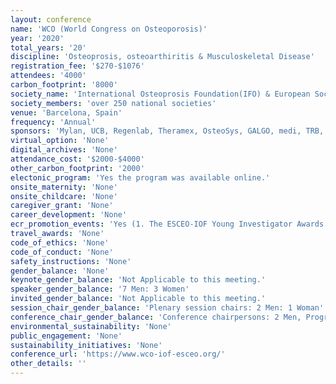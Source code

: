 ```yaml
---
layout: conference 
name: 'WCO (World Congress on Osteoporosis)'
year: '2020'
total_years: '20'
discipline: 'Osteoprosis, osteoarthiritis & Musculoskeletal Disease'
registration_fee: '$270-$1076'
attendees: '4000'
carbon_footprint: '8000'
society_name: 'International Osteoprosis Foundation(IFO) & European Society for Clinical and Economic Aspects of Osteoporosis and Osteoarthritis (ESCEO)'
society_members: 'over 250 national societies'
venue: 'Barcelona, Spain'
frequency: 'Annual'
sponsors: 'Mylan, UCB, Regenlab, Theramex, OsteoSys, GALGO, medi, TRB, Zebra, Expanscience, EffRx, ABIOGEN, GE, YOWA KIRIN, AgNovos, medimaps, Pfizer, Lilly, Gedeon Ricther, Wisepress.com, AMGEN, Alexion, HOLOGIC, KIOmed, IBSA, fidia, Pierre Fabre, STADA, bioventus, BINDEX, ECHOLIGHT, ZERO Gravity'
virtual_option: 'None'
digital_archives: 'None'
attendance_cost: '$2000-$4000'
other_carbon_footprint: '2000'
electonic_program: 'Yes the program was available online.'
onsite_maternity: 'None'
onsite_childcare: 'None'
caregiver_grant: 'None'
career_development: 'None'
ecr_promotion_events: 'Yes (1. The ESCEO-IOF Young Investigator Awards are given to young investigators for their contributions in the field of bone and mineral research. Twenty awards of 1000€ each will be distributed at the WCO-IOF-ESCEO Annual Meeting. Requirements: To be born after January 1, 1979, To be co-author of at least two abstracts submitted to the WCO-IOF-ESCEO 2020 Congress, To be scanned by the hostesses on Sunday morning at the registration area, 2. The WCO-IOF-ESCEO Congress 2020 is tremendously proud to announce you that AgNovos Healthcare will support the Young Investigator Awards. The value of each award will be 2.000 euros.)  '
travel_awards: 'None'
code_of_ethics: 'None'
code_of_conduct: 'None'
safety_instructions: 'None'
gender_balance: 'None'
keynote_gender_balance: 'Not Applicable to this meeting.'
speaker_gender_balance: '7 Men: 3 Women'
invited_gender_balance: 'Not Applicable to this meeting.'
session_chair_gender_balance: 'Plenary session chairs: 2 Men: 1 Woman'
conference_chair_gender_balance: 'Conference chairpersons: 2 Men, Program committee: 4 Men'
environmental_sustainability: 'None'
public_engagement: 'None'
sustainability_initiatives: 'None'
conference_url: 'https://www.wco-iof-esceo.org/'
other_details: ''
---
```

